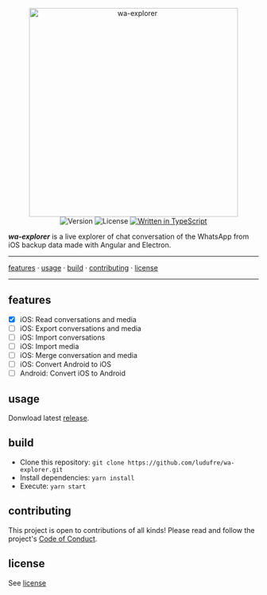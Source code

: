 <p align="center">
  <img src="https://raw.githubusercontent.com/ludufre/wa-explorer/master/src/assets/icon/favicon.png?sanitize=true" width="420" alt="wa-explorer">
  <br>
  <img src="https://flat.badgen.net/github/release/ludufre/wa-explorer" alt="Version">
  <img src="https://flat.badgen.net/github/license/ludufre/wa-explorer" alt="License">
  <a href="http://www.typescriptlang.org/docs/handbook/typescript-in-5-minutes.html"><img src ="https://flat.badgen.net/badge/written%20in/TypeScript/294E80" alt="Written in TypeScript"></a>
</p>

**_wa-explorer_** is a live explorer of chat conversation of the WhatsApp from iOS backup data made with Angular and Electron.

---

[features](#features) &middot; [usage](#usage) &middot; [build](#build) &middot; [contributing](#contributing) &middot; [license](#license)

---

## features

- [x] iOS: Read conversations and media
- [ ] iOS: Export conversations and media
- [ ] iOS: Import conversations
- [ ] iOS: Import media
- [ ] iOS: Merge conversation and media
- [ ] iOS: Convert Android to iOS
- [ ] Android: Convert iOS to Android

## usage

Donwload latest [release](https://github.com/ludufre/releases).

## build

- Clone this repository: `git clone https://github.com/ludufre/wa-explorer.git`
- Install dependencies: `yarn install`
- Execute: `yarn start`

## contributing

This project is open to contributions of all kinds!
Please read and follow the project's [Code of Conduct](CODE_OF_DONDUCT.md).

## license

See [license](license)
